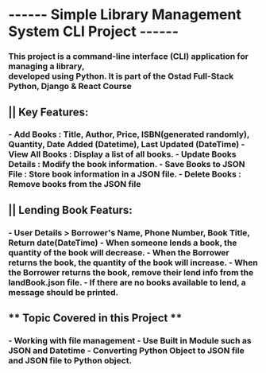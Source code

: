 

<h1>------ Simple Library Management System CLI Project ------</h1>  

<h3>This project is a command-line interface (CLI) application for managing a library, <br> developed using Python. It is part of the Ostad Full-Stack Python, Django & React Course </h3>


<h2>|| Key Features: </h2>

<h3>
- Add Books : Title, Author, Price, ISBN(generated randomly), Quantity, Date Added (Datetime), Last Updated (DateTime)
- View All Books : Display a list of all books.
- Update Books Details : Modify the book information.
- Save Books to JSON File : Store book information in a JSON file.
- Delete Books : Remove books from the JSON file
</h3>

<h2> || Lending Book Featurs: </h2>

<h3>
- User Details > Borrower's Name, Phone Number, Book Title, Return date(DateTime)
- When someone lends a book, the quantity of the book will decrease.
- When the Borrower returns the book, the quantity of the book will increase.
- When the Borrower returns the book, remove their lend info from the landBook.json file.
- If there are no books available to lend, a message should be printed.
</h3>

<h2> ** Topic Covered in this Project ** </h2>

<h3>
- Working with file management
- Use Built in Module such as JSON and Datetime
- Converting Python Object to JSON file and JSON file to Python object.
  
</h3>
